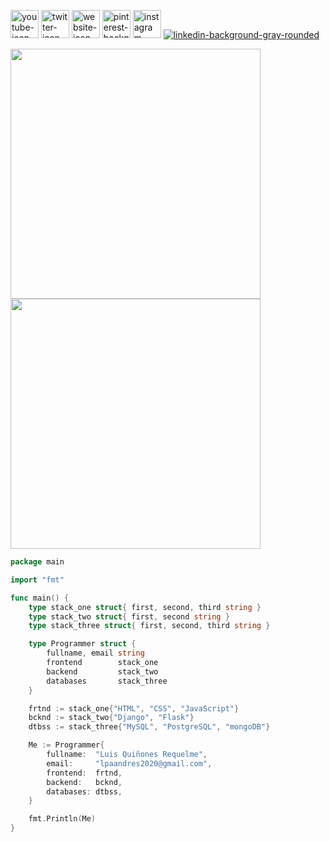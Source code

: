 <a href="https://www.youtube.com/channel/UC2W6vIOuSd7UAAsnOpL-c8A" target="_blank"><img src="https://i.ibb.co/HFLvw99/youtube-background-gray-rounded.png" alt="youtube-icon" width=45></a>
<a href="https://twitter.com/sixmonths2020" target="_blank"><img src="https://i.ibb.co/MPSLnVd/twitter-background-gray-rounded.png" alt="twitter-icon" width=45></a>
<a href=# target="_blank"><img src="https://i.ibb.co/Kj5LvTM/website-background-gray-rounded.png" alt="website-icon" width=45></a>
<a href="https://www.pinterest.com/luisnquin/_saved/"><img src="https://i.ibb.co/6vrnXyR/pinterest-background-gray-rounded.png" alt="pinterest-background-gray-rounded" width=45></a>
<a href="https://www.instagram.com/luisnquin/"><img src="https://i.ibb.co/vXqkQLc/instagram-background-gray-rounded.png" alt="instagram-background-gray-rounded" width=45></a>
<a href="https://www.linkedin.com/in/luis-quinones-requelme/"><img src="https://i.ibb.co/6FYs12R/linkedin-background-gray-rounded.png" alt="linkedin-background-gray-rounded" border="0"></a>
<br>
<p float="left">
  <a  href="https://github.com/luisnquin"><img width="400" src="https://github-readme-stats.vercel.app/api?username=luisnquin&show_icons=true&theme=dracula">
  <a href="https://github.com/luisnquin"><img width="400" src="https://github-readme-stats.vercel.app/api/top-langs/?username=luisnquin&hide=html,scss,css,shell&langs_count=10&layout=compact&theme=dracula">
  
</p>
                                                                                                                                      
```go
package main

import "fmt"

func main() {
	type stack_one struct{ first, second, third string }
	type stack_two struct{ first, second string }
	type stack_three struct{ first, second, third string }

	type Programmer struct {
		fullname, email string
		frontend        stack_one
		backend         stack_two
		databases       stack_three
	}

	frtnd := stack_one{"HTML", "CSS", "JavaScript"}
	bcknd := stack_two{"Django", "Flask"}
	dtbss := stack_three{"MySQL", "PostgreSQL", "mongoDB"}

	Me := Programmer{
		fullname:  "Luis Quiñones Requelme",
		email:     "lpaandres2020@gmail.com",
		frontend:  frtnd,
		backend:   bcknd,
		databases: dtbss,
	}

	fmt.Println(Me)
}
```
